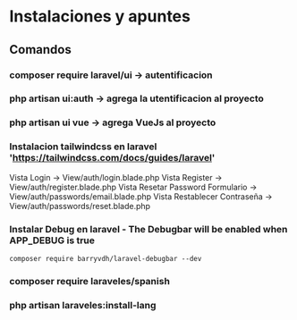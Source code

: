 # Instalaciones y apuntes

## Comandos

### composer require laravel/ui -> autentificacion

### php artisan ui:auth -> agrega la utentificacion al proyecto

### php artisan ui vue -> agrega VueJs al proyecto

### Instalacion tailwindcss en laravel 'https://tailwindcss.com/docs/guides/laravel'

Vista Login -> View/auth/login.blade.php
Vista Register -> View/auth/register.blade.php
Vista Resetar Password Formulario -> View/auth/passwords/email.blade.php
Vista Restablecer Contraseña -> View/auth/passwords/reset.blade.php

### Instalar Debug en laravel - The Debugbar will be enabled when APP_DEBUG is true

`composer require barryvdh/laravel-debugbar --dev`

### composer require laraveles/spanish

### php artisan laraveles:install-lang

